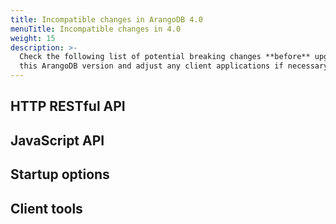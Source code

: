 ```yaml
---
title: Incompatible changes in ArangoDB 4.0
menuTitle: Incompatible changes in 4.0
weight: 15
description: >-
  Check the following list of potential breaking changes **before** upgrading to
  this ArangoDB version and adjust any client applications if necessary
---
```

## 



## HTTP RESTful API



## JavaScript API



## Startup options



## Client tools


